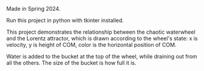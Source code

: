 Made in Spring 2024.

Run this project in python with tkinter installed.

This project demonstrates the relationship between the chaotic waterwheel and the Lorentz attractor, which is drawn according to the wheel's state: x is velocity, y is height of COM, color is the horizontal position of COM.

Water is added to the bucket at the top of the wheel, while draining out from all the others. The size of the bucket is how full it is.